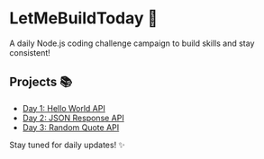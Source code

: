 # LetMeBuildToday 🚀
A daily Node.js coding challenge campaign to build skills and stay consistent!  

## Projects 📚
- [Day 1: Hello World API](Day1_HelloWorldAPI/README.md)  
- [Day 2: JSON Response API](Day2_JSONResponse/README.md)  
- [Day 3: Random Quote API](Day3_QuoteAPI/README.md)  

Stay tuned for daily updates! ✨
